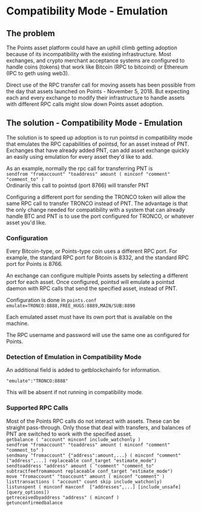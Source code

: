 # Compatibility Mode - Emulation

## The problem
The Points asset platform could have an uphill climb getting adoption because of its incompatibility with the existing infrastructure.  Most exchanges, and crypto merchant acceptance systems are configured to handle coins (tokens) that work like Bitcoin (RPC to bitcoind) or Ethereum (IPC to geth using web3).

Direct use of the RPC transfer call for moving assets has been possible from the day that assets launched on Points - November 5, 2018.  But expecting each and every exchange to modify their infrastructure to handle assets with different RPC calls might slow down Points asset adoption.

## The solution - Compatibility Mode - Emulation
The solution is to speed up adoption is to run pointsd in compatibility mode that emulates the RPC capabilities of pointsd, for an asset instead of PNT.  Exchanges that have already added PNT, can add asset exchange quickly an easily using emulation for every asset they'd like to add.

As an example, normally the rpc call for transferring PNT is   
```sendfrom "fromaccount" "toaddress" amount ( minconf "comment" "comment_to" )```   
Ordinarily this call to pointsd (port 8766) will transfer PNT

Configuring a different port for sending the TRONCO token will allow the same RPC call to transfer TRONCO instead of PNT.  The advantage is that the only change needed for compatibility with a system that can already handle BTC and PNT is to use the port configured for TRONCO, or whatever asset you'd like.

### Configuration
Every Bitcoin-type, or Points-type coin uses a different RPC port.  For example, the standard RPC port for Bitcoin is 8332, and the standard RPC port for Points is 8766.

An exchange can configure multiple Points assets by selecting a different port for each asset.  Once configured, pointsd will emulate a pointsd daemon with RPC calls that send the specified asset, instead of PNT.

Configuration is done in ```points.conf```  
```emulate=TRONCO:8888,FREE_HUGS:8889,MAIN/SUB:8890```

Each emulated asset must have its own port that is available on the machine.

The RPC username and password will use the same one as configured for Points.

### Detection of Emulation in Compatibility Mode
An additional field is added to getblockchainfo for information. 

```"emulate":"TRONCO:8888"```

This will be absent if not running in compatibility mode.

### Supported RPC Calls

Most of the Points RPC calls do not interact with assets.  These can be straight pass-through.  Only those that deal with transfers, and balances of PNT are switched to work with the specified asset.  
```getbalance ( "account" minconf include_watchonly )```  
```sendfrom "fromaccount" "toaddress" amount ( minconf "comment" "comment_to" )```    
```sendmany "fromaccount" {"address":amount,...} ( minconf "comment" ["address",...] replaceable conf_target "estimate_mode")```  
```sendtoaddress "address" amount ( "comment" "comment_to" subtractfeefromamount replaceable conf_target "estimate_mode")```  
```move "fromaccount" "toaccount" amount ( minconf "comment" )```  
```listtransactions ( "account" count skip include_watchonly)```  
```listunspent ( minconf maxconf  ["addresses",...] [include_unsafe] [query_options])```  
```getreceivedbyaddress "address" ( minconf )```  
```getunconfirmedbalance```  


